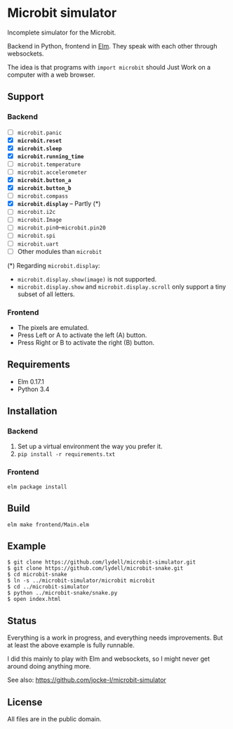 # Microbit simulator

Incomplete simulator for the Microbit.

Backend in Python, frontend in [Elm]. They speak with each other through
websockets.

The idea is that programs with `import microbit` should Just Work on a computer
with a web browser.

[Elm]: http://elm-lang.org/


## Support

### Backend

- [ ] `microbit.panic`
- [x] **`microbit.reset`**
- [x] **`microbit.sleep`**
- [x] **`microbit.running_time`**
- [ ] `microbit.temperature`
- [ ] `microbit.accelerometer`
- [x] **`microbit.button_a`**
- [x] **`microbit.button_b`**
- [ ] `microbit.compass`
- [x] **`microbit.display`** – Partly (\*)
- [ ] `microbit.i2c`
- [ ] `microbit.Image`
- [ ] `microbit.pin0`–`microbit.pin20`
- [ ] `microbit.spi`
- [ ] `microbit.uart`
- [ ] Other modules than `microbit`

(\*) Regarding `microbit.display`:

- `microbit.display.show(image)` is not supported.
- `microbit.display.show` and `microbit.display.scroll` only support a tiny
  subset of all letters.


### Frontend

- The pixels are emulated.
- Press Left or A to activate the left (A) button.
- Press Right or B to activate the right (B) button.


## Requirements

- Elm 0.17.1
- Python 3.4


## Installation

### Backend

1. Set up a virtual environment the way you prefer it.
2. `pip install -r requirements.txt`

### Frontend

`elm package install`


## Build

`elm make frontend/Main.elm`


## Example

```
$ git clone https://github.com/lydell/microbit-simulator.git
$ git clone https://github.com/lydell/microbit-snake.git
$ cd microbit-snake
$ ln -s ../microbit-simulator/microbit microbit
$ cd ../microbit-simulator
$ python ../microbit-snake/snake.py
$ open index.html
```

## Status

Everything is a work in progress, and everything needs improvements. But at
least the above example is fully runnable.

I did this mainly to play with Elm and websockets, so I might never get around
doing anything more.

See also: <https://github.com/jocke-l/microbit-simulator>


## License

All files are in the public domain.
